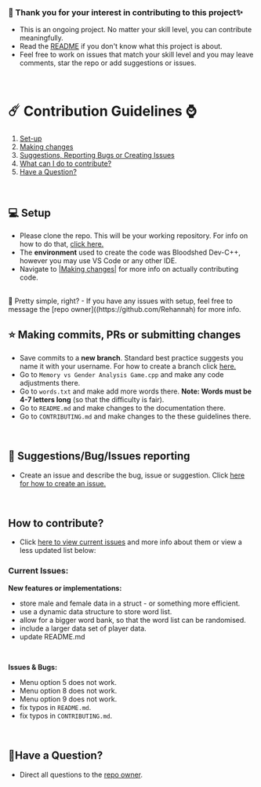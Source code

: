 ### 🎉 Thank you for your interest in contributing to this project✨
- This is an ongoing project. No matter your skill level, you can contribute meaningfully.
- Read the [README](/README.md) if you don't know what this project is about.
- Feel free to work on issues that match your skill level and you may leave comments, star the repo or add suggestions or issues.
<br/>

# ☄️ Contribution Guidelines ⌚
1. [Set-up](#-setup)
2. [Making changes](#-making-commits-prs-or-submitting-changes)
3. [Suggestions, Reporting Bugs or Creating Issues](#-suggestionsbugissues-reporting)
4. [What can I do to contribute?](#-how-to-contribute)
5. [Have a Question?](#have-a-question)
<br/>

## 💻 Setup 
* Please clone the repo. This will be your working repository. For info on how to do that, [click here.](https://docs.github.com/en/repositories/creating-and-managing-repositories/cloning-a-repository)
* The **environment** used to create the code was Bloodshed Dev-C++, however you may use VS Code or any other IDE.
* Navigate to [|Making changes|](#making-commits-prs-or-submitting-changes) for more info on actually contributing code.
<br/>
💫 Pretty simple, right? - If you have any issues with setup, feel free to message the [repo owner]((https://github.com/Rehannah) for more info.
<br/>

## ⭐ Making commits, PRs or submitting changes
* Save commits to a **new branch**. Standard best practice suggests you name it with your username. For how to create a branch click [here.](https://docs.github.com/en/desktop/contributing-and-collaborating-using-github-desktop/making-changes-in-a-branch/managing-branches#creating-a-branch)
* Go to `Memory vs Gender Analysis Game.cpp` and make any code adjustments there.
* Go to `words.txt` and make add more words there. **Note: Words must be 4-7 letters long** (so that the difficulty is fair).
* Go to `README.md` and make changes to the documentation there.
* Go to `CONTRIBUTING.md` and make changes to the these guidelines there.
<br/>

## 🐞 Suggestions/Bug/Issues reporting
* Create an issue and describe the bug, issue or suggestion. Click [here for how to create an issue.](https://docs.github.com/en/issues/tracking-your-work-with-issues/creating-an-issue)
<br/>

## How to contribute?
* Click [here to view current issues](https://github.com/Rehannah/Memory-vs-Gender-Analysis-Game/issues) and more info about them  or   view a less updated list below:

### Current Issues:

**New features or implementations:**
* store male and female data in a struct - or something more efficient.
* use a dynamic data structure to store word list.
* allow for a bigger word bank, so that the word list can be randomised.
* include a larger data set of player data.
* update README.md
<br/>

**Issues & Bugs:** <br/>
- Menu option 5 does not work.
- Menu option 8 does not work.
- Menu option 9 does not work.
- fix typos in ``README.md``.
- fix typos in ``CONTRIBUTING.md``. <br/>
<br/>

## 💬Have a Question?
- Direct all questions to the [repo owner](https://github.com/Rehannah). 
